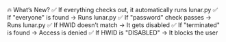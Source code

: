 🔥 What’s New?
✅ If everything checks out, it automatically runs lunar.py
✅ If "everyone" is found → Runs lunar.py
✅ If "password" check passes → Runs lunar.py
✅ If HWID doesn’t match → It gets disabled
✅ If "terminated" is found → Access is denied
✅ If HWID is "DISABLED" → It blocks the user
